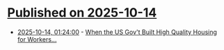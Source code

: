 # [Published on 2025-10-14](index.md)

* [2025-10-14, 01:24:00](https://soylentnews.org/article.pl?sid=25/10/12/1446251&from=rss) - [When the US Gov't Built High Quality Housing for Workers...](https://soylentnews.org/article.pl?sid=25/10/12/1446251&from=rss)
